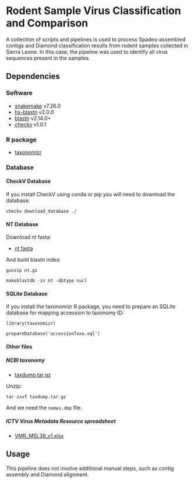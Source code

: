 # Rodent Sample Virus Classification and Comparison
A collection of scripts and pipelines is used to process Spades-assembled contigs and Diamond classification results from rodent samples collected in Sierra Leone. In this case, the pipeline was used to identify all virus sequences present in the samples.

## Dependencies
### Software
* [snakemake](https://github.com/snakemake/snakemake) v7.26.0
* [hs-blastn](https://github.com/chenying2016/queries/tree/master/hs-blastn-src) v2.0.0
* [blastn](https://ftp.ncbi.nlm.nih.gov/blast/executables/blast+/LATEST/) v2.14.0+
* [checkv](https://bitbucket.org/berkeleylab/checkv/src/master/) v1.0.1
### R package
* [taxonomizr](https://cran.r-project.org/web/packages/taxonomizr/index.html)

### Database
#### CheckV Database
If you install CheckV using conda or pip you will need to download the database:

`checkv download_database ./`

#### NT Database
Download nt fasta:
* [nt fasta](https://ftp.ncbi.nlm.nih.gov/blast/db/FASTA/nt.gz)

And build blastn index:

`gunzip nt.gz`

`makeblastdb -in nt -dbtype nucl`

#### SQLite Database
If you install the taxonomizr R package, you need to prepare an SQLite database for mapping accession to taxonomy ID:

`library(taxonomizr)`

`prepareDatabase('accessionTaxa.sql')`

#### Other files
##### NCBI taxonomy
* [taxdump.tar.gz](https://ftp.ncbi.nih.gov/pub/taxonomy/taxdump.tar.gz)

Unzip:

`tar zxvf taxdump.tar.gz`

And we need the `names.dmp` file.
##### ICTV Virus Metadata Resource spreadsheet
* [VMR_MSL38_v1.xlsx](https://ictv.global/vmr/current)

## Usage
This pipeline does not involve additional manual steps, such as contig assembly and Diamond alignment.



